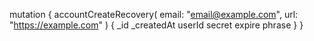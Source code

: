mutation {
    accountCreateRecovery(
        email: "email@example.com",
        url: "https://example.com"
    ) {
        _id
        _createdAt
        userId
        secret
        expire
        phrase
    }
}
